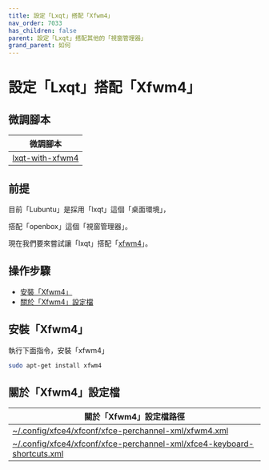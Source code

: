 ```yaml
---
title: 設定「Lxqt」搭配「Xfwm4」
nav_order: 7033
has_children: false
parent: 設定「Lxqt」搭配其他的「視窗管理器」
grand_parent: 如何
---
```



# 設定「Lxqt」搭配「Xfwm4」


## 微調腳本

| 微調腳本 |
| --- |
| [lxqt-with-xfwm4](https://github.com/samwhelp/lubuntu-adjustment/tree/main/prototype/main/alternative-config/lxqt-with-xfwm4/Main) |


## 前提

目前「Lubuntu」是採用「lxqt」這個「桌面環境」，

搭配「openbox」這個「視窗管理器」。

現在我們要來嘗試讓「lxqt」搭配「[xfwm4](https://samwhelp.github.io/note-about-lubuntu/read/master/window-manager/xfwm4.html)」。


## 操作步驟

* [安裝「Xfwm4」](#安裝xfwm4)
* [關於「Xfwm4」設定檔](#關於xfwm4設定檔)


## 安裝「Xfwm4」

執行下面指令，安裝「xfwm4」

``` sh
sudo apt-get install xfwm4
```


## 關於「Xfwm4」設定檔

| 關於「Xfwm4」設定檔路徑 |
| --- |
| [~/.config/xfce4/xfconf/xfce-perchannel-xml/xfwm4.xml](https://github.com/samwhelp/lubuntu-adjustment/blob/main/prototype/main/alternative-config/lxqt-with-xfwm4/Main/asset/overlay/etc/skel/.config/xfce4/xfconf/xfce-perchannel-xml/xfwm4.xml) |
| [~/.config/xfce4/xfconf/xfce-perchannel-xml/xfce4-keyboard-shortcuts.xml](https://github.com/samwhelp/lubuntu-adjustment/blob/main/prototype/main/alternative-config/lxqt-with-xfwm4/Main/asset/overlay/etc/skel/.config/xfce4/xfconf/xfce-perchannel-xml/xfce4-keyboard-shortcuts.xml#L159-L234) |
